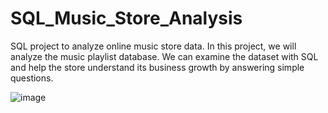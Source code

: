 # SQL_Music_Store_Analysis
SQL project to analyze online music store data. In this project, we will analyze the music playlist database. We can examine the dataset with SQL and help the store understand its business growth by answering simple questions.


![image](https://github.com/user-attachments/assets/b702f3cb-709e-4840-8925-014fa0668aae)
